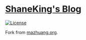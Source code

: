# [ShaneKing's Blog](http://shaneking.org/)

[![License](https://img.shields.io/badge/License-Apache--2.0-blue.svg)](LICENSE)

Fork from [mazhuang.org](http://github.com/mzlogin/mzlogin.github.io).

